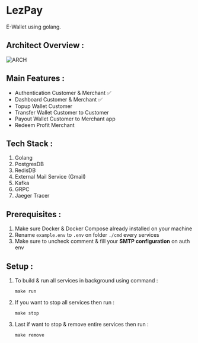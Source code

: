 # LezPay
E-Wallet using golang.

## Architect Overview :
![ARCH](https://raw.github.com/PickHD/LezPay/main/lezpay_arch.png)

## Main Features : 
- Authentication Customer & Merchant ✅
- Dashboard Customer & Merchant ✅
- Topup Wallet Customer
- Transfer Wallet Customer to Customer
- Payout Wallet Customer to Merchant app
- Redeem Profit Merchant

## Tech Stack :
1. Golang
2. PostgresDB
3. RedisDB
4. External Mail Service (Gmail)
5. Kafka
6. GRPC
7. Jaeger Tracer

## Prerequisites : 
1. Make sure Docker & Docker Compose already installed on your machine
2. Rename `example.env` to `.env` on folder `./cmd` every services
3. Make sure to uncheck comment & fill your **SMTP configuration** on auth env

## Setup :
1. To build & run all services in background using command : 
    ``` 
    make run
    ```
3. If you want to stop all services then run :
    ```
    make stop
    ```
4. Last if want to stop & remove entire services then run :
    ```
    make remove
    ```
